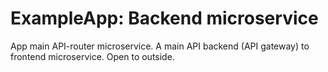 # ExampleApp: Backend microservice

App main API-router microservice. 
A main API backend (API gateway) to frontend microservice. 
Open to outside.
